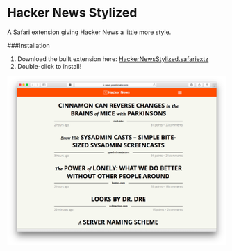 Hacker News Stylized
====================

A Safari extension giving Hacker News a little more style.

###Installation

1. Download the built extension here: [HackerNewsStylized.safariextz](/HackerNewsStylized.safariextz)
2. Double-click to install!


![Alt text](/screenshot.png?raw=true "Hacker News Stylized screenshot")
